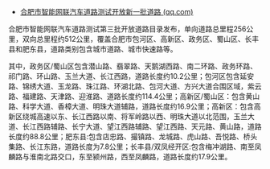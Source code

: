- [合肥市智能网联汽车道路测试开放新一批道路 (qq.com)](https://mp.weixin.qq.com/s/v6qfzElsnr15N0TEWx2yPA)

合肥市智能网联汽车道路测试第三批开放道路目录发布，单向道路总里程256公里，双向总里程约512公里，覆盖合肥市包河区、高新区、政务区、蜀山区、长丰县和肥东县，道路类别包含城市道路、城市快速路等。

其中，政务区/蜀山区包含潜山路、翡翠路、天鹅湖西路、南二环路、政务环路、祁门路、环山路、玉兰大道、长江西路，道路长度约10.2公里；包河区包含延安路、锦绣大道、玉龙路、珠江路、环湖北路、包河大道、方兴大道合围区域，紫云路、福建路、天津路、迎淮路、道路长度约114.4公里；高新区/蜀山区：包含黄山路、科学大道、香樟大道、明珠大道辅路，道路长度约16.9公里；高新区：包含高新区绕城高速以东、长江西路以南、将军岭路以西、明珠大道以北范围，玉兰大道、长江西路辅路、长宁大道、望江西路辅路、望江西路、天元路、黄山路，道路长度约88.8公里；肥东县:包含店忠路、撮镇路、龙城路、虎山路、吾悦路、桥头集路、长江东路，道路长度为7.8公里；长丰县/双凤经开区:包含梅冲湖路、南至凤麟路与淮南北路交口，东至颍州路，西至凤麟路，道路长度约17.9公里。